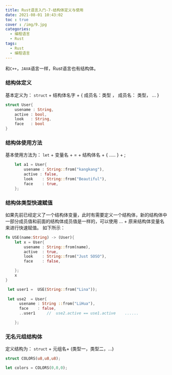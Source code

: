 ```yaml
---
title: Rust语言入门-7-结构体定义与使用
date: 2021-08-01 10:43:02
toc : true
cover : /img/9.jpg
categories: 
  - 编程语言
  - Rust
tags: 
  - Rust
  - 编程语言
---
```

和`C++`，`JAVA`语言一样，Rust语言也有结构体。<!-- more -->
### **结构体**定义


基本定义为： `struct` + 结构体名字 + {   成员名：类型 ， 成员名： 类型， ...   }

```rust
struct User{
    usename : String,
    active : bool,
    look   : String,
    face   : bool
}
```

### **结构体使用方法**

基本使用方法为： `let` + 变量名 +  =  + 结构体名 + {   .....  }  + ;

```rust
    let a1 = User{
        usename : String::from("kangkang"),
        active : false,
        look    : String::from("Beautiful"),
        face    : true,
    };
```

###  **结构体类型快速赋值**

如果先前已经定义了一个结构体变量，此时有需要定义一个结构体，新的结构体中一部分成员值和前面的结构体成员值是一样的，可以使用 ... + 原来结构体变量名 来进行快速赋值。 如下所示：

```rust
fn USE(name:String) -> (User){
    let x = User{
        usename : String::from(name),
        active  : true,
        look    : String::from("Just SOSO"),
        face    : false,

    };
    x
}

 let user1 =  USE(String::from("Lina"));
    
 let use2  = User{
      usename : String ::from("LiHua"),
      face    : false,
      ..user1     //  use2.active == use1.active    ......

    };
```

### **无名元组结构体**

定义结构为： `struct` + 元组名+ (类型一，类型二，...)

```rust
struct COLORS(u8,u8,u8);

let colors = COLORS(0,0,0);
```

